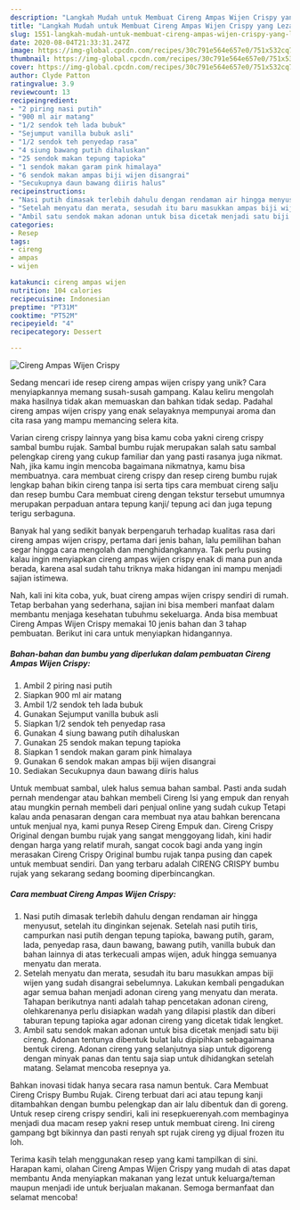 ```yaml
---
description: "Langkah Mudah untuk Membuat Cireng Ampas Wijen Crispy yang Lezat Sekali"
title: "Langkah Mudah untuk Membuat Cireng Ampas Wijen Crispy yang Lezat Sekali"
slug: 1551-langkah-mudah-untuk-membuat-cireng-ampas-wijen-crispy-yang-lezat-sekali
date: 2020-08-04T21:33:31.247Z
image: https://img-global.cpcdn.com/recipes/30c791e564e657e0/751x532cq70/cireng-ampas-wijen-crispy-foto-resep-utama.jpg
thumbnail: https://img-global.cpcdn.com/recipes/30c791e564e657e0/751x532cq70/cireng-ampas-wijen-crispy-foto-resep-utama.jpg
cover: https://img-global.cpcdn.com/recipes/30c791e564e657e0/751x532cq70/cireng-ampas-wijen-crispy-foto-resep-utama.jpg
author: Clyde Patton
ratingvalue: 3.9
reviewcount: 13
recipeingredient:
- "2 piring nasi putih"
- "900 ml air matang"
- "1/2 sendok teh lada bubuk"
- "Sejumput vanilla bubuk asli"
- "1/2 sendok teh penyedap rasa"
- "4 siung bawang putih dihaluskan"
- "25 sendok makan tepung tapioka"
- "1 sendok makan garam pink himalaya"
- "6 sendok makan ampas biji wijen disangrai"
- "Secukupnya daun bawang diiris halus"
recipeinstructions:
- "Nasi putih dimasak terlebih dahulu dengan rendaman air hingga menyusut, setelah itu dinginkan sejenak. Setelah nasi putih tiris, campurkan nasi putih dengan tepung tapioka, bawang putih, garam, lada, penyedap rasa, daun bawang, bawang putih, vanilla bubuk dan bahan lainnya di atas terkecuali ampas wijen, aduk hingga semuanya menyatu dan merata."
- "Setelah menyatu dan merata, sesudah itu baru masukkan ampas biji wijen yang sudah disangrai sebelumnya. Lakukan kembali pengadukan agar semua bahan menjadi adonan cireng yang menyatu dan merata. Tahapan berikutnya nanti adalah tahap pencetakan adonan cireng, olehkarenanya perlu disiapkan wadah yang dilapisi plastik dan diberi taburan tepung tapioka agar adonan cireng yang dicetak tidak lengket."
- "Ambil satu sendok makan adonan untuk bisa dicetak menjadi satu biji cireng. Adonan tentunya dibentuk bulat lalu dipipihkan sebagaimana bentuk cireng. Adonan cireng yang selanjutnya siap untuk digoreng dengan minyak panas dan tentu saja siap untuk dihidangkan setelah matang. Selamat mencoba resepnya ya."
categories:
- Resep
tags:
- cireng
- ampas
- wijen

katakunci: cireng ampas wijen 
nutrition: 104 calories
recipecuisine: Indonesian
preptime: "PT31M"
cooktime: "PT52M"
recipeyield: "4"
recipecategory: Dessert

---
```



![Cireng Ampas Wijen Crispy](https://img-global.cpcdn.com/recipes/30c791e564e657e0/751x532cq70/cireng-ampas-wijen-crispy-foto-resep-utama.jpg)

Sedang mencari ide resep cireng ampas wijen crispy yang unik? Cara menyiapkannya memang susah-susah gampang. Kalau keliru mengolah maka hasilnya tidak akan memuaskan dan bahkan tidak sedap. Padahal cireng ampas wijen crispy yang enak selayaknya mempunyai aroma dan cita rasa yang mampu memancing selera kita.

Varian cireng crispy lainnya yang bisa kamu coba yakni cireng crispy sambal bumbu rujak. Sambal bumbu rujak merupakan salah satu sambal pelengkap cireng yang cukup familiar dan yang pasti rasanya juga nikmat. Nah, jika kamu ingin mencoba bagaimana nikmatnya, kamu bisa membuatnya. cara membuat cireng crispy dan resep cireng bumbu rujak lengkap bahan bikin cireng tanpa isi serta tips cara membuat cireng salju dan resep bumbu Cara membuat cireng dengan tekstur tersebut umumnya merupakan perpaduan antara tepung kanji/ tepung aci dan juga tepung terigu serbaguna.

Banyak hal yang sedikit banyak berpengaruh terhadap kualitas rasa dari cireng ampas wijen crispy, pertama dari jenis bahan, lalu pemilihan bahan segar hingga cara mengolah dan menghidangkannya. Tak perlu pusing kalau ingin menyiapkan cireng ampas wijen crispy enak di mana pun anda berada, karena asal sudah tahu triknya maka hidangan ini mampu menjadi sajian istimewa.


Nah, kali ini kita coba, yuk, buat cireng ampas wijen crispy sendiri di rumah. Tetap berbahan yang sederhana, sajian ini bisa memberi manfaat dalam membantu menjaga kesehatan tubuhmu sekeluarga. Anda bisa membuat Cireng Ampas Wijen Crispy memakai 10 jenis bahan dan 3 tahap pembuatan. Berikut ini cara untuk menyiapkan hidangannya.

<!--inarticleads1-->

##### Bahan-bahan dan bumbu yang diperlukan dalam pembuatan Cireng Ampas Wijen Crispy:

1. Ambil 2 piring nasi putih
1. Siapkan 900 ml air matang
1. Ambil 1/2 sendok teh lada bubuk
1. Gunakan Sejumput vanilla bubuk asli
1. Siapkan 1/2 sendok teh penyedap rasa
1. Gunakan 4 siung bawang putih dihaluskan
1. Gunakan 25 sendok makan tepung tapioka
1. Siapkan 1 sendok makan garam pink himalaya
1. Gunakan 6 sendok makan ampas biji wijen disangrai
1. Sediakan Secukupnya daun bawang diiris halus


Untuk membuat sambal, ulek halus semua bahan sambal. Pasti anda sudah pernah mendengar atau bahkan membeli Cireng Isi yang empuk dan renyah atau mungkin pernah membeli dari penjual online yang sudah cukup Tetapi kalau anda penasaran dengan cara membuat nya atau bahkan berencana untuk menjual nya, kami punya Resep Cireng Empuk dan. Cireng Crispy Original dengan bumbu rujak yang sangat menggoyang lidah, kini hadir dengan harga yang relatif murah, sangat cocok bagi anda yang ingin merasakan Cireng Crispy Original bumbu rujak tanpa pusing dan capek untuk membuat sendiri. Dan yang terbaru adalah CIRENG CRISPY bumbu rujak yang sekarang sedang booming diperbincangkan. 

<!--inarticleads2-->

##### Cara membuat Cireng Ampas Wijen Crispy:

1. Nasi putih dimasak terlebih dahulu dengan rendaman air hingga menyusut, setelah itu dinginkan sejenak. Setelah nasi putih tiris, campurkan nasi putih dengan tepung tapioka, bawang putih, garam, lada, penyedap rasa, daun bawang, bawang putih, vanilla bubuk dan bahan lainnya di atas terkecuali ampas wijen, aduk hingga semuanya menyatu dan merata.
1. Setelah menyatu dan merata, sesudah itu baru masukkan ampas biji wijen yang sudah disangrai sebelumnya. Lakukan kembali pengadukan agar semua bahan menjadi adonan cireng yang menyatu dan merata. Tahapan berikutnya nanti adalah tahap pencetakan adonan cireng, olehkarenanya perlu disiapkan wadah yang dilapisi plastik dan diberi taburan tepung tapioka agar adonan cireng yang dicetak tidak lengket.
1. Ambil satu sendok makan adonan untuk bisa dicetak menjadi satu biji cireng. Adonan tentunya dibentuk bulat lalu dipipihkan sebagaimana bentuk cireng. Adonan cireng yang selanjutnya siap untuk digoreng dengan minyak panas dan tentu saja siap untuk dihidangkan setelah matang. Selamat mencoba resepnya ya.


Bahkan inovasi tidak hanya secara rasa namun bentuk. Cara Membuat Cireng Crispy Bumbu Rujak. Cireng terbuat dari aci atau tepung kanji ditambahkan dengan bumbu pelengkap dan air lalu dibentuk dan di goreng. Untuk resep cireng crispy sendiri, kali ini resepkuerenyah.com membaginya menjadi dua macam resep yakni resep untuk membuat cireng. Ini cireng gampang bgt bikinnya dan pasti renyah spt rujak cireng yg dijual frozen itu loh. 

Terima kasih telah menggunakan resep yang kami tampilkan di sini. Harapan kami, olahan Cireng Ampas Wijen Crispy yang mudah di atas dapat membantu Anda menyiapkan makanan yang lezat untuk keluarga/teman maupun menjadi ide untuk berjualan makanan. Semoga bermanfaat dan selamat mencoba!
